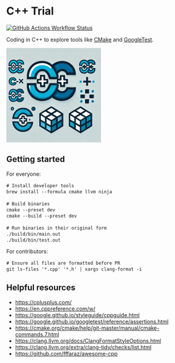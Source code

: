 # C++ Trial

[![GitHub Actions Workflow Status](https://img.shields.io/github/actions/workflow/status/huangsam/cpp-trial/ci.yml)](https://github.com/huangsam/cpp-trial/actions)

Coding in C++ to explore tools like [CMake](https://cmake.org/) and [GoogleTest](https://google.github.io/googletest/).

<img src="images/cplusplus.webp" alt="C++" width="250px">

## Getting started

For everyone:

```shell
# Install developer tools
brew install --formula cmake llvm ninja

# Build binaries
cmake --preset dev
cmake --build --preset dev

# Run binaries in their original form
./build/bin/main.out
./build/bin/test.out
```

For contributors:

```shell
# Ensure all files are formatted before PR
git ls-files '*.cpp' '*.h' | xargs clang-format -i
```

## Helpful resources

- <https://cplusplus.com/>
- <https://en.cppreference.com/w/>
- <https://google.github.io/styleguide/cppguide.html>
- <https://google.github.io/googletest/reference/assertions.html>
- <https://cmake.org/cmake/help/git-master/manual/cmake-commands.7.html>
- <https://clang.llvm.org/docs/ClangFormatStyleOptions.html>
- <https://clang.llvm.org/extra/clang-tidy/checks/list.html>
- <https://github.com/fffaraz/awesome-cpp>
